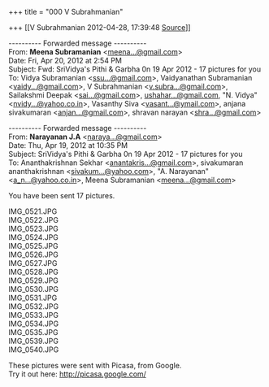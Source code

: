 +++
title = "000 V Subrahmanian"

+++
[[V Subrahmanian	2012-04-28, 17:39:48 [Source](https://groups.google.com/g/bvparishat/c/0CdN85-VIy4)]]



  
  

---------- Forwarded message ----------  
From: **Meena Subramanian** \<[meena...@gmail.com]()\>  
Date: Fri, Apr 20, 2012 at 2:54 PM  
Subject: Fwd: SriVidya's Pithi & Garbha 0n 19 Apr 2012 - 17 pictures for you  
To: Vidya Subramanian \<[ssu...@gmail.com]()\>, Vaidyanathan Subramanian \<[vaidy...@gmail.com]()\>, V Subrahmanian \<[v.subra...@gmail.com]()\>, Sailakshmi Deepak \<[sai...@gmail.com]()\>, [ushahar...@gmail.com](), "N. Vidya" \<[nvidy...@yahoo.co.in]()\>, Vasanthy Siva \<[vasant...@ymail.com]()\>, anjana sivakumaran \<[anjan...@gmail.com]()\>, shravan narayan \<[shra...@gmail.com]()\>  
  
  
  
  

---------- Forwarded message ----------  
From: **Narayanan J.A** \<[naraya...@gmail.com]()\>  
Date: Thu, Apr 19, 2012 at 10:35 PM  
Subject: SriVidya's Pithi & Garbha 0n 19 Apr 2012 - 17 pictures for you  
To: Ananthakrishnan Sekhar \<[anantakris...@gmail.com]()\>, sivakumaran ananthakrishnan \<[sivakum...@yahoo.com]()\>, "A. Narayanan" \<[a_n...@yahoo.co.in]()\>, Meena Subramanian \<[meena...@gmail.com]()\>  
  
  
You have been sent 17 pictures.  
  
  
IMG_0521.JPG  
IMG_0522.JPG  
IMG_0523.JPG  
IMG_0524.JPG  
IMG_0525.JPG  
IMG_0526.JPG  
IMG_0527.JPG  
IMG_0528.JPG  
IMG_0529.JPG  
IMG_0530.JPG  
IMG_0531.JPG  
IMG_0532.JPG  
IMG_0533.JPG  
IMG_0534.JPG  
IMG_0535.JPG  
IMG_0539.JPG  
IMG_0540.JPG  
  
These pictures were sent with Picasa, from Google.  
Try it out here: <http://picasa.google.com/>  

  

  

